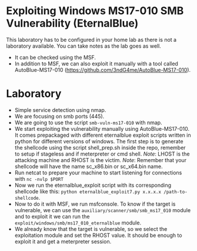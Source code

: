 # Exploiting Windows MS17-010 SMB Vulnerability (EternalBlue)

This laboratory has to be configured in your home lab as there is not a laboratory available.
You can take notes as the lab goes as well.

- It can be checked using the MSF.
- In addition to MSF, we can also exploit it manually with a tool called AutoBlue-MS17-010 (https://github.com/3ndG4me/AutoBlue-MS17-010).

# Laboratory

- Simple service detection using nmap.
- We are focusing on smb ports (445).
- We are going to use the script `smb-vuln-ms17-010` with nmap.
- We start exploiting the vulnerability manually using AutoBlue-MS17-010. It comes prepackaged with different eternalblue exploit scripts written in python for different versions of windows. The first step is to generate the shellcode using the script shell_prep.sh inside the repo, remember to setup if stageless and if meterpreter or cmd shell.
*Note*: LHOST is the attacking machine and RHOST is the victim.
*Note*: Remember that your shellcode will have the name sc_x86.bin or sc_x64.bin name.
- Run netcat to prepare your machine to start listening for connections with `nc -nvlp $PORT`
- Now we run the eternalblue_exploit script with its corresponding shellcode like this: `python eternalblue_exploit7.py x.x.x.x /path-to-shellcode`.
- Now to do it with MSF, we run msfconsole. To know if the target is vulnerable, we can use the `auxiliary/scanner/smb/smb_ms17_010` module and to exploit it we can run the `exploit/windows/smb/ms17_010_eternalblue` module.
- We already know that the target is vulnerable, so we select the exploitation module and set the RHOST value. It should be enough to exploit it and get a meterpreter session.
